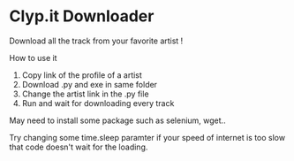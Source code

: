 # Clyp.it Downloader

Download all the track from your favorite artist !

How to use it
1. Copy link of the profile of a artist
2. Download .py and exe in same folder
3. Change the artist link in the .py file
4. Run and wait for downloading every track

May need to install some package such as selenium, wget..

Try changing some time.sleep paramter if your speed of internet is too slow that code doesn't wait for the loading.

